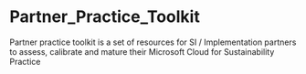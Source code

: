 # Partner_Practice_Toolkit
Partner practice toolkit is a set of resources for SI / Implementation partners to assess, calibrate and mature their Microsoft Cloud for Sustainability Practice

